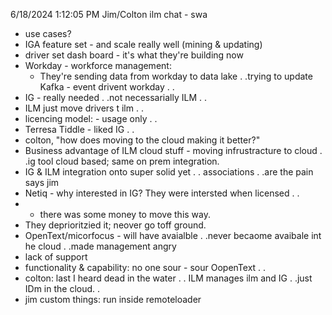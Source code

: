 6/18/2024 1:12:05 PM
Jim/Colton
ilm chat - swa
 - use cases?
 - IGA feature set - and scale really well (mining & updating)
 - driver set dash board - it's what they're building now
 - Workday - workforce management:
   - They're sending data from workday to data lake . .trying to update Kafka - event drivent workday . .
 - IG - really needed . .not necessarially ILM . .
 - ILM just move drivers t ilm . .
 - licencing model: - usage only . .
 - Terresa Tiddle - liked IG . .
 - colton, "how does moving to the cloud making it better?"
 - Business advantage of ILM cloud stuff - moving infrustracture to cloud . .ig tool cloud based; same on prem integration.
 - IG & ILM integration onto super solid yet . . associations . .are the pain says jim
 - Netiq - why interested in IG? They were intersted when licensed . .
  - - there was some money to move this way.
  - They deprioritzied it; neover go toff ground.
  - OpenText/micorfocus - will have avaialble . .never becaome avaibale int he cloud . .made management angry
  - lack of support
 - functionality & capability: no one sour - sour OopenText . .
 - colton: last I heard dead in the water . . ILM manages ilm and IG . .just IDm in the cloud. .
 - jim custom things: run inside remoteloader 

